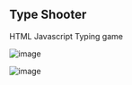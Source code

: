 ## Type Shooter

HTML Javascript Typing game


![image](https://github.com/jeremyjulesflores/TypeShooter/assets/111720888/702bfd0e-c5d6-4980-bd6e-4fab6f96ebad)


![image](https://github.com/jeremyjulesflores/TypeShooter/assets/111720888/98b1e9b5-2aa3-42f6-a06a-faa1ad4c9739)
